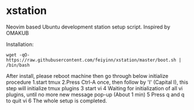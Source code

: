 # xstation
Neovim based Ubuntu development station setup script. Inspired by OMAKUB 

Installation:

```shell
wget -qO- https://raw.githubusercontent.com/feiyinn/xstation/master/boot.sh | /bin/bash

```
After install, please reboot machine then go through below initialize procedure
1.start tmux
2.Press Ctrl-A once, then follow by 'I' (Capital I), this step will initialize tmux plugins
3 start vi
4 Waiting for initialization of all vi plugins, until no more new message pop-up (About 1 min)
5 Press q and q to quit vi
6 The whole setup is completed.


